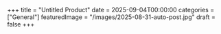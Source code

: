 +++
title = "Untitled Product"
date = 2025-09-04T00:00:00
categories = ["General"]
featuredImage = "/images/2025-08-31-auto-post.jpg"
draft = false
+++


